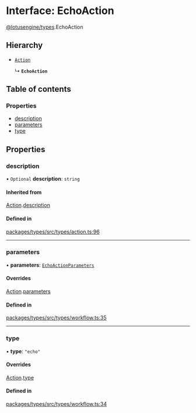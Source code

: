 # Interface: EchoAction

[@lotusengine/types](../wiki/@lotusengine.types).EchoAction

## Hierarchy

- [`Action`](../wiki/@lotusengine.types.Action)

  ↳ **`EchoAction`**

## Table of contents

### Properties

- [description](../wiki/@lotusengine.types.EchoAction#description)
- [parameters](../wiki/@lotusengine.types.EchoAction#parameters)
- [type](../wiki/@lotusengine.types.EchoAction#type)

## Properties

### description

• `Optional` **description**: `string`

#### Inherited from

[Action](../wiki/@lotusengine.types.Action).[description](../wiki/@lotusengine.types.Action#description)

#### Defined in

[packages/types/src/types/action.ts:96](https://github.com/lotusengine/sdk/blob/f1f5297/packages/types/src/types/action.ts#L96)

___

### parameters

• **parameters**: [`EchoActionParameters`](../wiki/@lotusengine.types.EchoActionParameters)

#### Overrides

[Action](../wiki/@lotusengine.types.Action).[parameters](../wiki/@lotusengine.types.Action#parameters)

#### Defined in

[packages/types/src/types/workflow.ts:35](https://github.com/lotusengine/sdk/blob/f1f5297/packages/types/src/types/workflow.ts#L35)

___

### type

• **type**: ``"echo"``

#### Overrides

[Action](../wiki/@lotusengine.types.Action).[type](../wiki/@lotusengine.types.Action#type)

#### Defined in

[packages/types/src/types/workflow.ts:34](https://github.com/lotusengine/sdk/blob/f1f5297/packages/types/src/types/workflow.ts#L34)
